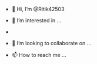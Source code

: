 - 👋 Hi, I’m @Ritik42503
- 👀 I’m interested in ...
-

- 💞️ I’m looking to collaborate on ...
- 📫 How to reach me ...

<!---
Ritik42503/Ritik42503 is a ✨ special ✨ repository because its `README.md` (this file) appears on your GitHub profile.
You can click the Preview link to take a look at your changes.
--->
